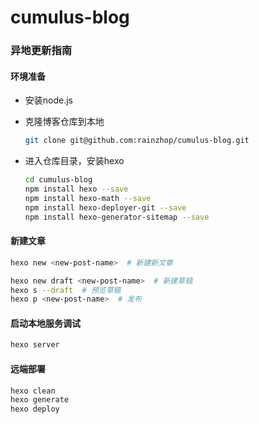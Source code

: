 # cumulus-blog

### 异地更新指南

#### 环境准备

* 安装node.js

* 克隆博客仓库到本地

  ``````bash
  git clone git@github.com:rainzhop/cumulus-blog.git
  ``````

* 进入仓库目录，安装hexo

  ```bash
  cd cumulus-blog
  npm install hexo --save
  npm install hexo-math --save
  npm install hexo-deployer-git --save
  npm install hexo-generator-sitemap --save
  ```

#### 新建文章

```bash
hexo new <new-post-name>  # 新建新文章

hexo new draft <new-post-name>  # 新建草稿
hexo s --draft  # 预览草稿
hexo p <new-post-name>  # 发布
```

#### 启动本地服务调试

```bash
hexo server
```

#### 远端部署

```bash
hexo clean
hexo generate
hexo deploy
```

